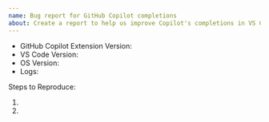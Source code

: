 ```yaml
---
name: Bug report for GitHub Copilot completions
about: Create a report to help us improve Copilot's completions in VS Code
---
```


<!-- Please search existing issues to avoid creating duplicates -->
<!-- Please attach logs to help us diagnose your issue -->

- GitHub Copilot Extension Version:
- VS Code Version:
- OS Version:
- Logs:

Steps to Reproduce:

1.
2.
